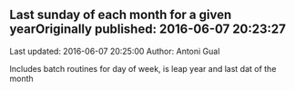 ## Last sunday of each month for a given yearOriginally published: 2016-06-07 20:23:27 
Last updated: 2016-06-07 20:25:00 
Author: Antoni Gual 
 
Includes batch routines for day of week, is leap year and last dat of the month